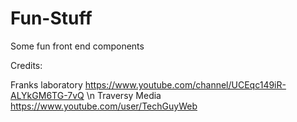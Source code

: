 # Fun-Stuff

Some fun front end components

Credits:

Franks laboratory https://www.youtube.com/channel/UCEqc149iR-ALYkGM6TG-7vQ \n
Traversy Media https://www.youtube.com/user/TechGuyWeb
